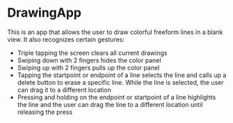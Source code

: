 # DrawingApp

This is an app that allows the user to draw colorful freeform lines in a blank view. It also recognizes certain gestures:

- Triple tapping the screen clears all current drawings
- Swiping down with 2 fingers hides the color panel
- Swiping up with 2 fingers pulls up the color panel
- Tapping the startpoint or endpoint of a line selects the line and calls up a delete button to erase a specific line. While the line is selected, the user can drag it to a different location
- Pressing and holding on the endpoint or startpoint of a line highlights the line and the user can drag the line to a different location until releasing the press
